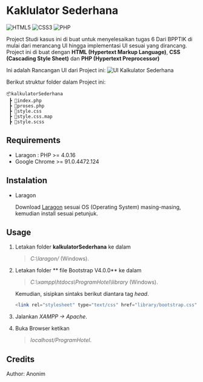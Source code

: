# Kaklulator Sederhana

<img alt="HTML5" src="https://img.shields.io/badge/html5%20-%23E34F26.svg?&style=for-the-badge&logo=html5&logoColor=white"/> 
<img alt="CSS3" src="https://img.shields.io/badge/css3%20-%231572B6.svg?&style=for-the-badge&logo=css3&logoColor=white"/>
<img alt="PHP" src="https://img.shields.io/badge/php-%23777BB4.svg?&style=for-the-badge&logo=php&logoColor=white"/>



Project Studi kasus ini di buat untuk menyelesaikan tugas 6 Dari BPPTIK di mulai dari merancang UI hingga implementasi UI sesuai yang dirancang.
Project ini di buat dengan **HTML (Hypertext Markup Language)**, **CSS (Cascading Style Sheet)** dan **PHP (Hypertext Preprocessor)**

Ini adalah Rancangan UI dari Project ini:
<img alt="UI Kalkulator Sederhana" src="https://i.postimg.cc/tRBH5q0C/tugas6.jpg"/>


Berikut struktur folder dalam Project ini:

```
📦kalkulatorSederhana
 ┣ 📜index.php
 ┣ 📜proses.php
 ┣ 📜style.css
 ┣ 📜style.css.map
 ┣ 📜style.scss
```

## Requirements

* Laragon : PHP >= 4.0.16
* Google Chrome >= 91.0.4472.124

## Instalation

* Laragon

   Download [Laragon](https://laragon.org/download/index.html) sesuai OS (Operating System) masing-masing, kemudian install sesuai petunjuk.

   
## Usage

1. Letakan folder **kalkulatorSederhana** ke dalam 
    > *C:\laragon/*  (Windows).
2. Letakan folder ** file Bootstrap V4.0.0** ke dalam 
    > *C:\xampp\htdocs\ProgramHotel\library*  (Windows).
   
   Kemudian, sisipkan sintaks berikut diantara tag *head*.
    ```php
    <link rel="stylesheet" type="text/css" href="library/bootstrap.css">
    ```
5. Jalankan *XAMPP -> Apache*.
6. Buka Browser ketikan 
   > *localhost/ProgramHotel*.

## Credits

   Author: Anonim